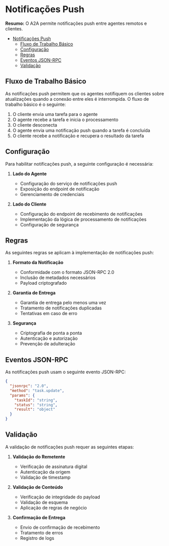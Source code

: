# Notificações Push

**Resumo:** O A2A permite notificações push entre agentes remotos e clientes.

<!-- TOC -->
- [Notificações Push](#notificações-push)
  - [Fluxo de Trabalho Básico](#fluxo-de-trabalho-básico)
  - [Configuração](#configuração)
  - [Regras](#regras)
  - [Eventos JSON-RPC](#eventos-json-rpc)
  - [Validação](#validação)

<!-- /TOC -->

## Fluxo de Trabalho Básico

As notificações push permitem que os agentes notifiquem os clientes sobre atualizações quando a conexão entre eles é interrompida. O fluxo de trabalho básico é o seguinte:

1. O cliente envia uma tarefa para o agente
2. O agente recebe a tarefa e inicia o processamento
3. O cliente desconecta
4. O agente envia uma notificação push quando a tarefa é concluída
5. O cliente recebe a notificação e recupera o resultado da tarefa

## Configuração

Para habilitar notificações push, a seguinte configuração é necessária:

1. **Lado do Agente**
   - Configuração do serviço de notificações push
   - Exposição do endpoint de notificação
   - Gerenciamento de credenciais

2. **Lado do Cliente**
   - Configuração do endpoint de recebimento de notificações
   - Implementação da lógica de processamento de notificações
   - Configuração de segurança

## Regras

As seguintes regras se aplicam à implementação de notificações push:

1. **Formato da Notificação**
   - Conformidade com o formato JSON-RPC 2.0
   - Inclusão de metadados necessários
   - Payload criptografado

2. **Garantia de Entrega**
   - Garantia de entrega pelo menos uma vez
   - Tratamento de notificações duplicadas
   - Tentativas em caso de erro

3. **Segurança**
   - Criptografia de ponta a ponta
   - Autenticação e autorização
   - Prevenção de adulteração

## Eventos JSON-RPC

As notificações push usam o seguinte evento JSON-RPC:

```json
{
  "jsonrpc": "2.0",
  "method": "task.update",
  "params": {
    "taskId": "string",
    "status": "string",
    "result": "object"
  }
}
```

## Validação

A validação de notificações push requer as seguintes etapas:

1. **Validação do Remetente**
   - Verificação de assinatura digital
   - Autenticação da origem
   - Validação de timestamp

2. **Validação de Conteúdo**
   - Verificação de integridade do payload
   - Validação de esquema
   - Aplicação de regras de negócio

3. **Confirmação de Entrega**
   - Envio de confirmação de recebimento
   - Tratamento de erros
   - Registro de logs 